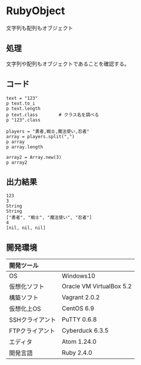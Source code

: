 # RubyObject
文字列も配列もオブジェクト

## 処理
文字列や配列もオブジェクトであることを確認する。

## コード
```
text = "123"
p text.to_i
p text.length
p text.class        # クラス名を調べる
p "123".class

players = "勇者,戦士,魔法使い,忍者"
array = players.split(",")
p array
p array.length

array2 = Array.new(3)
p array2
```

## 出力結果  
```
123
3
String
String
["勇者", "戦士", "魔法使い", "忍者"]
4
[nil, nil, nil]
```
  
## 開発環境
| 開発ツール |  |
|:-|:-|
| OS | Windows10 |
| 仮想化ソフト | Oracle VM VirtualBox 5.2 |
| 構築ソフト | Vagrant 2.0.2 |
| 仮想化上OS | CentOS 6.9 |
| SSHクライアント | PuTTY 0.6.8 |
| FTPクライアント | Cyberduck 6.3.5 |
| エディタ | Atom 1.24.0 |
| 開発言語 | Ruby 2.4.0 |
